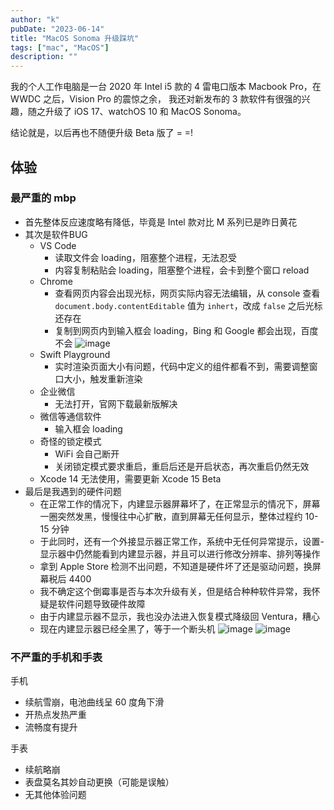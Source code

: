 ```yaml
---
author: "k"
pubDate: "2023-06-14"
title: "MacOS Sonoma 升级踩坑"
tags: ["mac", "MacOS"]
description: ""
---
```


我的个人工作电脑是一台 2020 年 Intel i5 款的 4 雷电口版本 Macbook Pro，在 WWDC 之后，Vision Pro 的震惊之余，
我还对新发布的 3 款软件有很强的兴趣，随之升级了 iOS 17、watchOS 10 和 MacOS Sonoma。

结论就是，以后再也不随便升级 Beta 版了 = =!

## 体验

### 最严重的 mbp

- 首先整体反应速度略有降低，毕竟是 Intel 款对比 M 系列已是昨日黄花
- 其次是软件BUG
  - VS Code
    - 读取文件会 loading，阻塞整个进程，无法忍受
    - 内容复制粘贴会 loading，阻塞整个进程，会卡到整个窗口 reload
  - Chrome
    - 查看网页内容会出现光标，网页实际内容无法编辑，从 console 查看 `document.body.contentEditable` 值为 `inhert`，改成 `false` 之后光标还存在
    - 复制到网页内到输入框会 loading，Bing 和 Google 都会出现，百度不会
    ![image](../../images/chrome_cursor.jpg)
  - Swift Playground
    - 实时渲染页面大小有问题，代码中定义的组件都看不到，需要调整窗口大小，触发重新渲染
  - 企业微信
    - 无法打开，官网下载最新版解决
  - 微信等通信软件
    - 输入框会 loading
  - 奇怪的锁定模式
    - WiFi 会自己断开
    - 关闭锁定模式要求重启，重启后还是开启状态，再次重启仍然无效
  - Xcode 14 无法使用，需要更新 Xcode 15 Beta
- 最后是我遇到的硬件问题
  - 在正常工作的情况下，内建显示器屏幕坏了，在正常显示的情况下，屏幕一圈突然发黑，慢慢往中心扩散，直到屏幕无任何显示，整体过程约 10-15 分钟
  - 于此同时，还有一个外接显示器正常工作，系统中无任何异常提示，设置-显示器中仍然能看到内建显示器，并且可以进行修改分辨率、排列等操作
  - 拿到 Apple Store 检测不出问题，不知道是硬件坏了还是驱动问题，换屏幕税后 4400
  - 我不确定这个倒霉事是否与本次升级有关，但是结合种种软件异常，我怀疑是软件问题导致硬件故障
  - 由于内建显示器不显示，我也没办法进入恢复模式降级回 Ventura，糟心
  - 现在内建显示器已经全黑了，等于一个断头机
  ![image](../../images/mac_screen1.png)
  ![image](../../images/mac_screen2.png)

### 不严重的手机和手表

手机

- 续航雪崩，电池曲线呈 60 度角下滑
- 开热点发热严重
- 流畅度有提升

手表

- 续航略崩
- 表盘莫名其妙自动更换（可能是误触）
- 无其他体验问题
